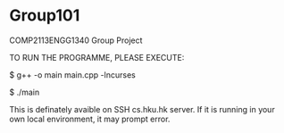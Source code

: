 # Group101
COMP2113ENGG1340 Group Project

TO RUN THE PROGRAMME, PLEASE EXECUTE: 

$ g++ -o main main.cpp -lncurses

$ ./main

This is definately avaible on SSH cs.hku.hk server.
If it is running in your own local environment, it may prompt error.
